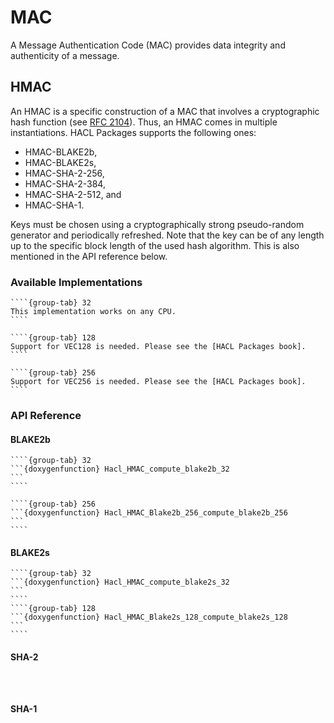 # MAC

A Message Authentication Code (MAC) provides data integrity and authenticity of a message.

## HMAC

An HMAC is a specific construction of a MAC that involves a cryptographic hash function (see [RFC 2104]).
Thus, an HMAC comes in multiple instantiations.
HACL Packages supports the following ones:

* HMAC-BLAKE2b,
* HMAC-BLAKE2s,
* HMAC-SHA-2-256,
* HMAC-SHA-2-384,
* HMAC-SHA-2-512, and
* HMAC-SHA-1.

Keys must be chosen using a cryptographically strong pseudo-random generator and periodically refreshed.
Note that the key can be of any length up to the specific block length of the used hash algorithm.
This is also mentioned in the API reference below.

### Available Implementations

`````{tabs}
````{group-tab} 32
This implementation works on any CPU.
````

````{group-tab} 128
Support for VEC128 is needed. Please see the [HACL Packages book].
````

````{group-tab} 256
Support for VEC256 is needed. Please see the [HACL Packages book].
````
`````

### API Reference

#### BLAKE2b

`````{tabs}
````{group-tab} 32
```{doxygenfunction} Hacl_HMAC_compute_blake2b_32
```
````

````{group-tab} 256
```{doxygenfunction} Hacl_HMAC_Blake2b_256_compute_blake2b_256
```
````
`````

#### BLAKE2s

`````{tabs}
````{group-tab} 32
```{doxygenfunction} Hacl_HMAC_compute_blake2s_32
```
````
````{group-tab} 128
```{doxygenfunction} Hacl_HMAC_Blake2s_128_compute_blake2s_128
```
````
`````

#### SHA-2

```{doxygenfunction} Hacl_HMAC_compute_sha2_256
```

```{doxygenfunction} Hacl_HMAC_compute_sha2_384
```

```{doxygenfunction} Hacl_HMAC_compute_sha2_512
```

#### SHA-1

```{doxygenfunction} Hacl_HMAC_legacy_compute_sha1
```

[hacl packages book]: https://tech.cryspen.com/hacl-packages/algorithms.html
[rfc 2104]: https://www.ietf.org/rfc/rfc2104.txt

